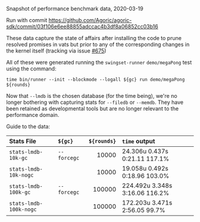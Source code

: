 Snapshot of performance benchmark data, 2020-03-19

Run with commit https://github.com/Agoric/agoric-sdk/commit/03f106e6ee88855adccac4b3df8a06852cc03b16

These data capture the state of affairs after installing the code to prune
resolved promises in vats but prior to any of the corresponding changes in the
kernel itself (tracking via issue [#675](https://github.com/Agoric/agoric-sdk/issues/675))

All of these were generated running the `swingset-runner` `demo/megaPong` test
using the command:

`time bin/runner --init --blockmode --logall ${gc} run demo/megaPong ${rounds}`

Now that `--lmdb` is the chosen database (for the time being), we're no longer
bothering with capturing stats for `--filedb` or `--memdb`.  They have been
retained as developmental tools but are no longer relevant to the performance
domain.

Guide to the data:

Stats File               |     `${gc}` | `${rounds}` | `time` output
:------------------------|:------------|------------:|:-------------
`stats-lmdb-10k-gc`      | `--forcegc` |       10000 |  24.306u 0.437s 0:21.11 117.1%
`stats-lmdb-10k-nogc`    |             |       10000 |  19.058u 0.492s 0:18.96 103.0%
`stats-lmdb-100k-gc`     | `--forcegc` |      100000 | 224.492u 3.348s 3:16.06 116.2%
`stats-lmdb-100k-nogc`   |             |      100000 | 172.203u 3.471s 2:56.05  99.7%

